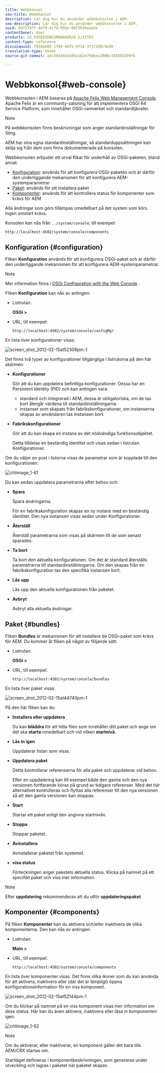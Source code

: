 ```yaml
---
title: Webbkonsol
seo-title: Webbkonsol
description: Lär dig hur du använder webbkonsolen i AEM.
seo-description: Lär dig hur du använder webbkonsolen i AEM.
uuid: 047274ff-4d7d-4c7d-95be-06f363beae2e
contentOwner: User
products: SG_EXPERIENCEMANAGER/6.5/SITES
content-type: reference
discoiquuid: f934eb02-1f84-44f2-9f14-3f17250c9a90
translation-type: tm+mt
source-git-commit: a3c303d4e3a85e1b2e794bec2006c335056309fb

---
```



# Webbkonsol{#web-console}

Webbkonsolen i AEM baseras på [Apache Felix Web Management Console](https://felix.apache.org/documentation/subprojects/apache-felix-web-console.html). Apache Felix är en community-satsning för att implementera OSGi R4 Service Platform, som innehåller OSGi-ramverket och standardtjänster.

>[!NOTE]
>
>På webbkonsolen finns beskrivningar som anger standardinställningar för Sling.
>
>AEM har sina egna standardinställningar, så standarduppsättningen kan skilja sig från dem som finns dokumenterade på konsolen.

Webbkonsolen erbjuder ett urval flikar för underhåll av OSGi-paketen, bland annat:

* [Konfiguration](#configuration): används för att konfigurera OSGi-paketen och är därför den underliggande mekanismen för att konfigurera AEM-systemparametrar
* [Paket](#bundles): används för att installera paket
* [Komponenter](#components): används för att kontrollera status för komponenter som krävs för AEM

Alla ändringar som görs tillämpas omedelbart på det system som körs. Ingen omstart krävs.

Konsolen kan nås från `../system/console`; till exempel:

`http://localhost:4502/system/console/components`

## Konfiguration {#configuration}

Fliken **Konfiguration** används för att konfigurera OSGi-paket och är därför den underliggande mekanismen för att konfigurera AEM-systemparametrar.

>[!NOTE]
>
>Mer information finns i [OSGi Configuration with the Web Console](/help/sites-deploying/configuring-osgi.md#osgi-configuration-with-the-web-console) .

Fliken **Konfiguration** kan nås av antingen:

* Listrutan:

   **OSGi >**

* URL, till exempel:

   `http://localhost:4502/system/console/configMgr`

En lista över konfigurationer visas:

![screen_shot_2012-02-15at52308pm-1](assets/screen_shot_2012-02-15at52308pm-1.png)

Det finns två typer av konfigurationer tillgängliga i listrutorna på den här skärmen:

* **Konfigurationer**

   Gör att du kan uppdatera befintliga konfigurationer. Dessa har en Persistent Identity (PID) och kan antingen vara:

   * standard och integrerad i AEM, dessa är obligatoriska, om de tas bort återgår värdena till standardinställningarna.
   * instanser som skapats från fabrikskonfigurationer, om instanserna skapas av användaren tas instansen bort.

* **Fabrikskonfigurationer**

   Gör att du kan skapa en instans av det nödvändiga funktionsobjektet.

   Detta tilldelas en beständig identitet och visas sedan i listrutan Konfigurationer.

Om du väljer en post i listorna visas de parametrar som är kopplade till den konfigurationen:

![chlimage_1-61](assets/chlimage_1-61.png)

Du kan sedan uppdatera parametrarna efter behov och:

* **Spara**

   Spara ändringarna.

   För en fabrikskonfiguration skapas en ny instans med en beständig identitet. Den nya instansen visas sedan under Konfigurationer.

* **Återställ**

   Återställ parametrarna som visas på skärmen till de som senast sparades.

* **Ta bort**

   Ta bort den aktuella konfigurationen. Om det är standard återställs parametrarna till standardinställningarna. Om den skapas från en fabrikskonfiguration tas den specifika instansen bort.

* **Lås upp**

   Lås upp den aktuella konfigurationen från paketet.

* **Avbryt**

   Avbryt alla aktuella ändringar.

## Paket {#bundles}

Fliken **Bundles** är mekanismen för att installera de OSGi-paket som krävs för AEM. Du kommer åt fliken på något av följande sätt:

* Listrutan:

   **OSGi >**

* URL, till exempel:

   `http://localhost:4502/system/console/bundles`

En lista över paket visas:

![screen_shot_2012-02-15at44740pm-1](assets/screen_shot_2012-02-15at44740pm-1.png)

På den här fliken kan du:

* **Installera eller uppdatera**

   Du kan **bläddra** för att hitta filen som innehåller ditt paket och ange om det ska **starta** omedelbart och vid vilken **startnivå**.

* **Läs in igen**

   Uppdaterar listan som visas.

* **Uppdatera paket**

   Detta kontrollerar referenserna för alla paket och uppdaterar vid behov.

   Efter en uppdatering kan till exempel både den gamla och den nya versionen fortfarande köras på grund av tidigare referenser. Med det här alternativet kontrolleras och flyttas alla referenser till den nya versionen så att den gamla versionen kan stoppas.

* **Start**

   Startar ett paket enligt den angivna startnivån.

* **Stoppa**

   Stoppar paketet.

* **Avinstallera**

   Avinstallerar paketet från systemet.

* **visa status**

   Förteckningen anger paketets aktuella status. Klicka på namnet på ett specifikt paket och visa mer information.

>[!NOTE]
>
>Efter **uppdatering** rekommenderas att du utför **uppdateringspaket**.

## Komponenter {#components}

På fliken **Komponenter** kan du aktivera och/eller inaktivera de olika komponenterna. Den kan nås av antingen:

* Listrutan:

   **Main >**

* URL, till exempel:

   `http://localhost:4502/system/console/components`

En lista över komponenter visas. Det finns olika ikoner som du kan använda för att aktivera, inaktivera eller (där det är lämpligt) öppna konfigurationsinformation för en viss komponent.

![screen_shot_2012-02-15at52144pm-1](assets/screen_shot_2012-02-15at52144pm-1.png)

Om du klickar på namnet på en viss komponent visas mer information om dess status. Här kan du även aktivera, inaktivera eller läsa in komponenten igen.

![chlimage_1-62](assets/chlimage_1-62.png)

>[!NOTE]
>
>Om du aktiverar, eller inaktiverar, en komponent gäller det bara tills AEM/CRX startas om.
>
>Startläget definieras i komponentbeskrivningen, som genereras under utveckling och lagras i paketet när paketet skapas.

